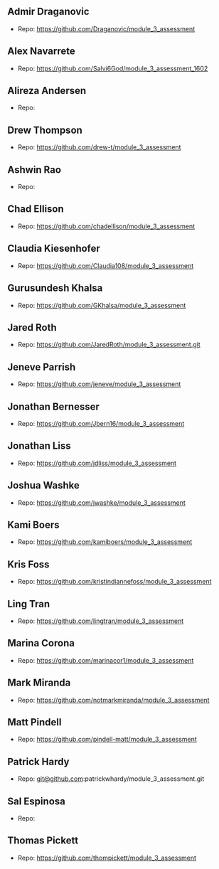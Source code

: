 ## Admir Draganovic

  - Repo: https://github.com/Draganovic/module_3_assessment

## Alex Navarrete

  - Repo: https://github.com/Salvi6God/module_3_assessment_1602

## Alireza Andersen

  - Repo: 

## Drew Thompson

  - Repo: https://github.com/drew-t/module_3_assessment

## Ashwin Rao

  - Repo: 

## Chad Ellison

  - Repo: https://github.com/chadellison/module_3_assessment

## Claudia Kiesenhofer

  - Repo: https://github.com/Claudia108/module_3_assessment

## Gurusundesh Khalsa

  - Repo: https://github.com/GKhalsa/module_3_assessment

## Jared Roth

  - Repo: https://github.com/JaredRoth/module_3_assessment.git

## Jeneve Parrish

  - Repo: https://github.com/jeneve/module_3_assessment

## Jonathan Bernesser

  - Repo: https://github.com/Jbern16/module_3_assessment

## Jonathan Liss

  - Repo: https://github.com/jdliss/module_3_assessment

## Joshua Washke

  - Repo: https://github.com/jwashke/module_3_assessment

## Kami Boers

  - Repo: https://github.com/kamiboers/module_3_assessment

## Kris Foss

  - Repo: https://github.com/kristindiannefoss/module_3_assessment

## Ling Tran

  - Repo: https://github.com/lingtran/module_3_assessment

## Marina Corona

  - Repo: https://github.com/marinacor1/module_3_assessment

## Mark Miranda

  - Repo: https://github.com/notmarkmiranda/module_3_assessment

## Matt Pindell

  - Repo: https://github.com/pindell-matt/module_3_assessment

## Patrick Hardy

  - Repo: git@github.com:patrickwhardy/module_3_assessment.git

## Sal Espinosa

  - Repo: 

## Thomas Pickett

  - Repo: https://github.com/thompickett/module_3_assessment

